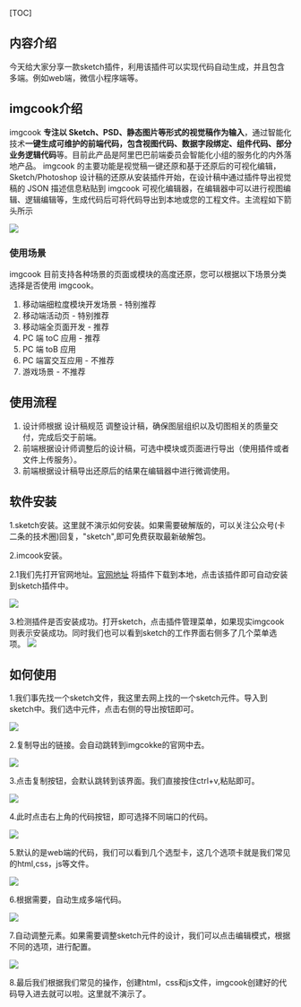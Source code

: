[TOC]
## 内容介绍

今天给大家分享一款sketch插件，利用该插件可以实现代码自动生成，并且包含多端。例如web端，微信小程序端等。
## imgcook介绍

imgcook **专注以 Sketch、PSD、静态图片等形式的视觉稿作为输入**，通过智能化技术**一键生成可维护的前端代码，包含视图代码、数据字段绑定、组件代码、部分业务逻辑代码**等。目前此产品是阿里巴巴前端委员会智能化小组的服务化的内外落地产品。
imgcook 的主要功能是视觉稿一键还原和基于还原后的可视化编辑，Sketch/Photoshop 设计稿的还原从安装插件开始，在设计稿中通过插件导出视觉稿的 JSON 描述信息粘贴到 imgcook 可视化编辑器，在编辑器中可以进行视图编辑、逻辑编辑等，生成代码后可将代码导出到本地或您的工程文件。主流程如下箭头所示

![](https://oscimg.oschina.net/oscnet/up-100df63ec28e61f3b96ce90802ee3e5c28f.png)

### 使用场景

imgcook 目前支持各种场景的页面或模块的高度还原，您可以根据以下场景分类选择是否使用 imgcook。
1. 移动端细粒度模块开发场景 - 特别推荐
2. 移动端活动页 - 特别推荐
3. 移动端全页面开发 - 推荐
4. PC 端 toC 应用 - 推荐
5. PC 端 toB 应用
6. PC 端富交互应用 - 不推荐
7. 游戏场景 - 不推荐
## 使用流程

1. 设计师根据 设计稿规范 调整设计稿，确保图层组织以及切图相关的质量交付，完成后交于前端。
2. 前端根据设计师调整后的设计稿，可选中模块或页面进行导出（使用插件或者文件上传服务）。
3. 前端根据设计稿导出还原后的结果在编辑器中进行微调使用。
## 软件安装

1.sketch安装。这里就不演示如何安装。如果需要破解版的，可以关注公众号(卡二条的技术圈)回复，"sketch",即可免费获取最新破解包。

2.imcook安装。

2.1我们先打开官网地址。[官网地址](https://imgcook.taobao.org/) 将插件下载到本地，点击该插件即可自动安装到sketch插件中。

![](https://oscimg.oschina.net/oscnet/up-c1946b3758b58294d5a9c564874bfbe39d5.png)

3.检测插件是否安装成功。打开sketch，点击插件管理菜单，如果现实imgcook则表示安装成功。同时我们也可以看到sketch的工作界面右侧多了几个菜单选项。
![](https://oscimg.oschina.net/oscnet/up-215f6cee0b169a8f49f4ae7259dcd19c9a9.png)

## 如何使用

1.我们事先找一个sketch文件，我这里去网上找的一个sketch元件。导入到sketch中。我们选中元件，点击右侧的导出按钮即可。

![](https://oscimg.oschina.net/oscnet/up-c376e9ec39f9d3103a3a79f5e395741ea2d.png)

2.复制导出的链接。会自动跳转到imgcokke的官网中去。

![](https://oscimg.oschina.net/oscnet/up-16bfe0ef69b0f360e3d20ad6dfb9112385b.png)

3.点击复制按钮，会默认跳转到该界面。我们直接按住ctrl+v,粘贴即可。

![](https://oscimg.oschina.net/oscnet/up-396e4606431df52307eeb252eef8e0de4ef.png)

4.此时点击右上角的代码按钮，即可选择不同端口的代码。

![](https://oscimg.oschina.net/oscnet/up-b68f2f0de5fcf894da4ab35ccccf9b4f312.png)

5.默认的是web端的代码，我们可以看到几个选型卡，这几个选项卡就是我们常见的html,css，js等文件。

![](https://oscimg.oschina.net/oscnet/up-e92b54e94a5e426babc9823e1543f160b75.png)

6.根据需要，自动生成多端代码。

![](https://oscimg.oschina.net/oscnet/up-379eae7d42c47efe2f644518a687cdace3e.png)

7.自动调整元素。如果需要调整sketch元件的设计，我们可以点击编辑模式，根据不同的选项，进行配置。

![](https://oscimg.oschina.net/oscnet/up-6be5ceb2b82619fcad0fdd90b9524b1b795.png)

8.最后我们根据我们常见的操作，创建html，css和js文件，imgcook创建好的代码导入进去就可以啦。这里就不演示了。